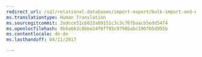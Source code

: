 ```yaml
--- 
redirect_url: /sql/relational-databases/import-export/bulk-import-and-export-of-data-sql-server
ms.translationtype: Human Translation
ms.sourcegitcommit: 2edcce51c6822a89151c3c3c76fbaacb5edd54f4
ms.openlocfilehash: 8b0a662c8bbe24f8ff95c9798babc1907b5d955b
ms.contentlocale: de-de
ms.lasthandoff: 04/11/2017

--- 
```


